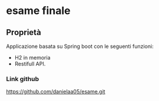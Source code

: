 # esame finale

## Proprietà
Applicazione basata su Spring boot con le seguenti funzioni:
- H2 in memoria
- Restifull API.

### Link github
https://github.com/danielaa05/esame.git